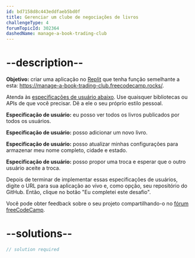 ```yaml
---
id: bd7158d8c443eddfaeb5bd0f
title: Gerenciar um clube de negociações de livros
challengeType: 4
forumTopicId: 302364
dashedName: manage-a-book-trading-club
---
```


# --description--

**Objetivo:** criar uma aplicação no [Replit](https://replit.com/) que tenha função semelhante a esta: <https://manage-a-book-trading-club.freecodecamp.rocks/>.

Atenda às [especificações de usuário abaixo](https://en.wikipedia.org/wiki/User_story). Use quaisquer bibliotecas ou APIs de que você precisar. Dê a ele o seu próprio estilo pessoal.

**Especificação de usuário:** eu posso ver todos os livros publicados por todos os usuários.

**Especificação de usuário:** posso adicionar um novo livro.

**Especificação de usuário:** posso atualizar minhas configurações para armazenar meu nome completo, cidade e estado.

**Especificação de usuário:** posso propor uma troca e esperar que o outro usuário aceite a troca.

Depois de terminar de implementar essas especificações de usuários, digite o URL para sua aplicação ao vivo e, como opção, seu repositório do GitHub. Então, clique no botão "Eu completei este desafio".

Você pode obter feedback sobre o seu projeto compartilhando-o no [fórum freeCodeCamp](https://forum.freecodecamp.org/c/project-feedback/409).

# --solutions--

```js
// solution required
```
